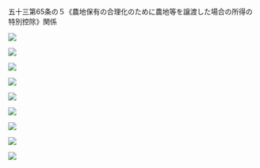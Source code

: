 五十三第65条の５《農地保有の合理化のために農地等を譲渡した場合の所得の特別控除》関係

![](https://www.nta.go.jp/tmp/e058232c-edc3-480b-97e8-3cc0e3604e95/images/edea3a4e328bd208dbf4d8cf02a428b9a363a81f69e00184ff138f50fa109796.jpg)

![](https://www.nta.go.jp/tmp/e058232c-edc3-480b-97e8-3cc0e3604e95/images/93c4a0c712315d5bf1758f8199e54d7b327cccea5b53183305c16f946d65f973.jpg)

![](https://www.nta.go.jp/tmp/e058232c-edc3-480b-97e8-3cc0e3604e95/images/98b73538975721b11e03040d29a4446936f5236335fdf5f399825071a989d0c5.jpg)

![](https://www.nta.go.jp/tmp/e058232c-edc3-480b-97e8-3cc0e3604e95/images/025a9862d05508ddf7aaf7917c58fccbc246793924ee26259e691d74aa41ab11.jpg)

![](https://www.nta.go.jp/tmp/e058232c-edc3-480b-97e8-3cc0e3604e95/images/10cac32453c940c57e8d0b0aa05161ab50da46cfaf0a8ae21a656163df7c4eb0.jpg)

![](https://www.nta.go.jp/tmp/e058232c-edc3-480b-97e8-3cc0e3604e95/images/6d06d3437dae93a79d998f5601210d6887a2afc0b8af55aa653a0b96283af04d.jpg)

![](https://www.nta.go.jp/tmp/e058232c-edc3-480b-97e8-3cc0e3604e95/images/28534df8c53ae2021fea5878ae7a87c8e4016e1a4e0ec3f9069fcbb73d82b5e1.jpg)

![](https://www.nta.go.jp/tmp/e058232c-edc3-480b-97e8-3cc0e3604e95/images/f94b478a4d409ca3c751ea5b071b76e31e102eb30aa52d8097cef54b83cfc779.jpg)

![](https://www.nta.go.jp/tmp/e058232c-edc3-480b-97e8-3cc0e3604e95/images/ff652a3c0f94fda7bf32b32e797a1aa168f5eb4b7664ec179794555422dab88d.jpg)